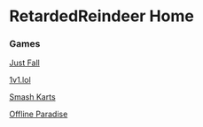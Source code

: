 # RetardedReindeer Home

### Games

[Just Fall](https://retardedreindeer.github.io/justfall/)

[1v1.lol](https://retardedreindeer.github.io/1v1-Lol/)

[Smash Karts](https://retardedreindeer.github.io/smashkarts/)

[Offline Paradise](https://retardedreindeer.github.io/offlineparadise/)
